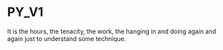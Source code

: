 # PY_V1
It is the hours, the tenacity, the work, the hanging in and doing again and again just to understand some technique.
